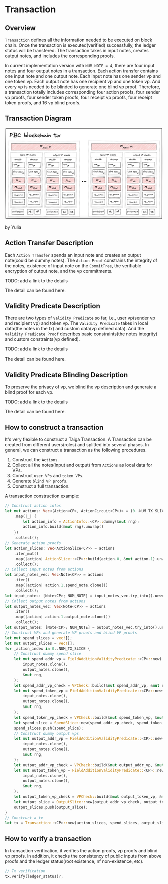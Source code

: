 # Transaction

## Overview
`Transaction` defines all the information needed to be executed on block chain. Once the transaction is executed(verified) successfully, the ledger status will be transfered. The transaction takes in input notes, creates output notes, and includes the corresponding proofs.

In current implementation version with `NUM_NOTE = 4`, there are four input notes and four output notes in a transaction. Each action transfer contains one input note and one output note. Each input note has one sender vp and one token vp. Each output note has one recipient vp and one token vp. And every vp is needed to be blinded to generate one blind vp proof. Therefore, a transaction totally includes corresponding four action proofs, four sender vp proofs, four sender token proofs, four receipt vp proofs, four receipt token proofs, and 16 vp blind proofs.

## Transaction Diagram
![](img/taiga_tx.png)

by Yulia

## Action Transfer Description
Each `Action Transfer` spends an input note and creates an output note(could be dummy notes). The `Action Proof` constrains the integrity of the notes, existence of input note on the `CommitTree`, the verifiable encryption of output note, and the vp commitments.

TODO: add a link to the details

The detail can be found here.

## Validity Predicate Description
There are two types of `Validity Predicate` so far, i.e., user vp(sender vp and recipient vp) and token vp. The `Validity Predicate` takes in local data(the notes in the tx) and custom data(vp defined data). And the `Validity Predicate Proof` describes basic constraints(the notes integrity) and custom constraints(vp defined).

TODO: add a link to the details

The detail can be found here.

## Validity Predicate Blinding Description
To preserve the privacy of vp, we blind the vp description and generate a blind proof for each vp.

TODO: add a link to the details

The detail can be found here.

## How to construct a transaction
It's very flexible to construct a Taiga Transaction. A Transaction can be created from different users(roles) and splitted into several phases. In general, we can construct a transaction as the following procedures.
1. Construct the `Actions`.
2. Collect all the notes(input and output) from `Actions` as local data for VPs.
3. Construct `user VPs` and `token VPs`.
4. Generate `blind VP proofs`.
5. Construct a full transaction.

A transaction construction example:
```rust
// Construct action infos
let mut actions: Vec<(Action<CP>, ActionCircuit<CP>)> = (0..NUM_TX_SLICE)
    .map(|_| {
        let action_info = ActionInfo::<CP>::dummy(&mut rng);
        action_info.build(&mut rng).unwrap()
    })
    .collect();
// Generate action proofs
let action_slices: Vec<ActionSlice<CP>> = actions
    .iter_mut()
    .map(|action| ActionSlice::<CP>::build(action.0, &mut action.1).unwrap())
    .collect();
// Collect input notes from actions
let input_notes_vec: Vec<Note<CP>> = actions
    .iter()
    .map(|action| action.1.spend_note.clone())
    .collect();
let input_notes: [Note<CP>; NUM_NOTE] = input_notes_vec.try_into().unwrap();
// Collect output notes from actions
let output_notes_vec: Vec<Note<CP>> = actions
    .iter()
    .map(|action| action.1.output_note.clone())
    .collect();
let output_notes: [Note<CP>; NUM_NOTE] = output_notes_vec.try_into().unwrap();
// Construct VPs and generate VP proofs and blind VP proofs
let mut spend_slices = vec![];
let mut output_slices = vec![];
for _action_index in 0..NUM_TX_SLICE {
    // Construct dummy spend slice
    let mut spend_addr_vp = FieldAdditionValidityPredicate::<CP>::new(
        input_notes.clone(),
        output_notes.clone(),
        &mut rng,
    );
    let spend_addr_vp_check = VPCheck::build(&mut spend_addr_vp, &mut rng).unwrap();
    let mut spend_token_vp = FieldAdditionValidityPredicate::<CP>::new(
        input_notes.clone(),
        output_notes.clone(),
        &mut rng,
    );
    let spend_token_vp_check = VPCheck::build(&mut spend_token_vp, &mut rng).unwrap();
    let spend_slice = SpendSlice::new(spend_addr_vp_check, spend_token_vp_check);
    spend_slices.push(spend_slice);
    // Construct dummy output vps
    let mut output_addr_vp = FieldAdditionValidityPredicate::<CP>::new(
        input_notes.clone(),
        output_notes.clone(),
        &mut rng,
    );
    let output_addr_vp_check = VPCheck::build(&mut output_addr_vp, &mut rng).unwrap();
    let mut output_token_vp = FieldAdditionValidityPredicate::<CP>::new(
        input_notes.clone(),
        output_notes.clone(),
        &mut rng,
    );
    let output_token_vp_check = VPCheck::build(&mut output_token_vp, &mut rng).unwrap();
    let output_slice = OutputSlice::new(output_addr_vp_check, output_token_vp_check);
    output_slices.push(output_slice);
}
// Construct a tx
let tx = Transaction::<CP>::new(action_slices, spend_slices, output_slices);
```

## How to verify a transaction
In transaction verification, it verifies the action proofs, vp proofs and blind vp proofs. In addition, it checks the consistency of public inputs from above proofs and the ledger status(root existence, nf non-existence, etc).
```rust
// Tx verification
tx.verify(ledger_status)?;
```